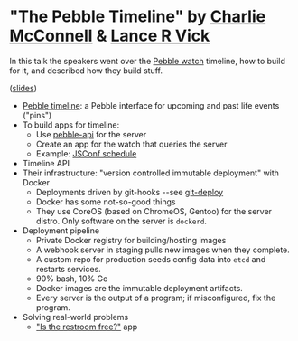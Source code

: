 # "The Pebble Timeline" by [Charlie McConnell](https://twitter.com/Av1anFlu) & [Lance R Vick](https://twitter.com/lrvick)

In this talk the speakers went over the [Pebble watch](https://getpebble.com/) timeline, how to build for it, and described how they build stuff.

([slides](https://docs.google.com/presentation/d/1k98aBbSss2Net3kooREcyq6ptyerjQ9DqLm5kOB1tq0/edit))

* [Pebble timeline](http://developer.getpebble.com/guides/timeline/): a Pebble interface for upcoming and past life events ("pins")
* To build apps for timeline:
  * Use [pebble-api](https://www.npmjs.com/package/pebble-api) for the server
  * Create an app for the watch that queries the server
  * Example: [JSConf schedule](https://github.com/pebble/jsconf2015-schedule)
* Timeline API
* Their infrastructure: "version controlled immutable deployment" with Docker
  * Deployments driven by git-hooks --see [git-deploy](https://github.com/pebble/git-deploy)
  * Docker has some not-so-good things
  * They use CoreOS (based on ChromeOS, Gentoo) for the server distro. Only software on the server is `dockerd`.
* Deployment pipeline
  * Private Docker registry for building/hosting images
  * A webhook server in staging pulls new images when they complete.
  * A custom repo for production seeds config data into `etcd` and restarts services.
  * 90% bash, 10% Go
  * Docker images are the immutable deployment artifacts.
  * Every server is the output of a program; if misconfigured, fix the program.
* Solving real-world problems
  * ["Is the restroom free?"](https://github.com/pebble/toilet-time) app
